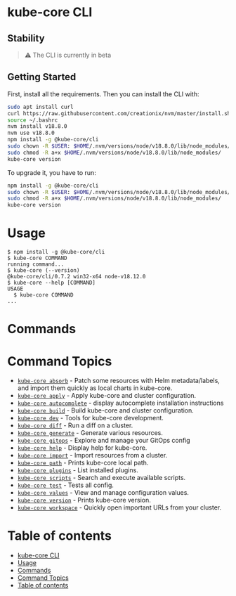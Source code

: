 # kube-core CLI
## Stability
>:warning: The CLI is currently in beta
## Getting Started
First, install all the requirements.
Then you can install the CLI with:

```bash
sudo apt install curl 
curl https://raw.githubusercontent.com/creationix/nvm/master/install.sh | bash
source ~/.bashrc
nvm install v18.8.0
nvm use v18.8.0
npm install -g @kube-core/cli
sudo chown -R $USER: $HOME/.nvm/versions/node/v18.8.0/lib/node_modules/
sudo chmod -R a+x $HOME/.nvm/versions/node/v18.8.0/lib/node_modules/
kube-core version
```

To upgrade it, you have to run: 

```bash
npm install -g @kube-core/cli
sudo chown -R $USER: $HOME/.nvm/versions/node/v18.8.0/lib/node_modules/
sudo chmod -R a+x $HOME/.nvm/versions/node/v18.8.0/lib/node_modules/
kube-core version
```

# Usage
<!-- usage -->
```sh-session
$ npm install -g @kube-core/cli
$ kube-core COMMAND
running command...
$ kube-core (--version)
@kube-core/cli/0.7.2 win32-x64 node-v18.12.0
$ kube-core --help [COMMAND]
USAGE
  $ kube-core COMMAND
...
```
<!-- usagestop -->
# Commands
<!-- commands -->
# Command Topics

* [`kube-core absorb`](docs/absorb.md) - Patch some resources with Helm metadata/labels, and import them quickly as local charts in kube-core.
* [`kube-core apply`](docs/apply.md) - Apply kube-core and cluster configuration.
* [`kube-core autocomplete`](docs/autocomplete.md) - display autocomplete installation instructions
* [`kube-core build`](docs/build.md) - Build kube-core and cluster configuration.
* [`kube-core dev`](docs/dev.md) - Tools for kube-core development.
* [`kube-core diff`](docs/diff.md) - Run a diff on a cluster.
* [`kube-core generate`](docs/generate.md) - Generate various resources.
* [`kube-core gitops`](docs/gitops.md) - Explore and manage your GitOps config
* [`kube-core help`](docs/help.md) - Display help for kube-core.
* [`kube-core import`](docs/import.md) - Import resources from a cluster.
* [`kube-core path`](docs/path.md) - Prints kube-core local path.
* [`kube-core plugins`](docs/plugins.md) - List installed plugins.
* [`kube-core scripts`](docs/scripts.md) - Search and execute available scripts.
* [`kube-core test`](docs/test.md) - Tests all config.
* [`kube-core values`](docs/values.md) - View and manage configuration values.
* [`kube-core version`](docs/version.md) - Prints kube-core version.
* [`kube-core workspace`](docs/workspace.md) - Quickly open important URLs from your cluster.

<!-- commandsstop -->
# Table of contents
<!-- toc -->
* [kube-core CLI](#kube-core-cli)
* [Usage](#usage)
* [Commands](#commands)
* [Command Topics](#command-topics)
* [Table of contents](#table-of-contents)
<!-- tocstop -->
